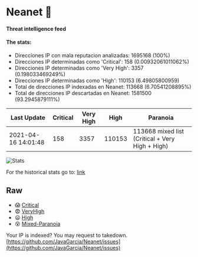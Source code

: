 # Neanet :hocho:
#### Threat intelligence feed
#### The stats:

- Direcciones IP con mala reputacion analizadas: 1695168 (100%)
- Direcciones IP determinadas como 'Critical':  158 (0.00932061011062%)
- Direcciones IP determinadas como 'Very High':  3357 (0.198033469249%)
- Direcciones IP determinadas como 'High':  110153 (6.49805800959)
- Total de direcciones IP indexadas en Neanet:  113668 (6.70541208895%)
- Total de direcciones IP descartadas en Neanet:  1581500 (93.2945879111%)

| Last Update | Critical | Very High | High | Paranoia |
| --- | --- | --- | --- | --- |
| 2021-04-16 14:01:48 | 158 | 3357 | 110153 | 113668 mixed list (Critical + Very High + High)|

![Stats](https://docs.google.com/spreadsheets/d/e/2PACX-1vSnaNMIXVabIpDJjufMlzH7poXnshF3mgd8Is1g9ytUEzVsP5my4Trn8f-xkoLLQ38xpL3HtmUexLo6/pubchart?oid=501124687&format=image)

For the historical stats go to: [link](/stats.csv)
## Raw
- :scream: [Critical](https://raw.githubusercontent.com/JavaGarcia/Neanet/master/blacklists/neanet_critical.txt)
- :fearful: [VeryHigh](https://raw.githubusercontent.com/JavaGarcia/Neanet/master/blacklists/neanet_veryHigh.txtt)
- :frowning: [High](https://raw.githubusercontent.com/JavaGarcia/Neanet/master/blacklists/neanet_high.txt)
- :dizzy_face: [Mixed-Paranoia](https://raw.githubusercontent.com/JavaGarcia/Neanet/master/blacklists/neanet_all.txt)


Your IP is indexed? You may request to takedown. [https://github.com/JavaGarcia/Neanet/issues](https://github.com/JavaGarcia/Neanet/issues)



































































































































































































































































































































































































































































































































































































































































































































































































































































































































































































































































































































































































































































































































































































































































































































































































































































































































































































































































































































































































































































































































































































































































































































































































































































































































































































































































































































































































































































































































































































































































































































































































































































































































































































































































































































































































































































































































































































































































































































































































































































































































































































































































































































































































































































































































































































































































































































































































































































































































































































































































































































































































































































































































































































































































































































































































































































































































































































































































